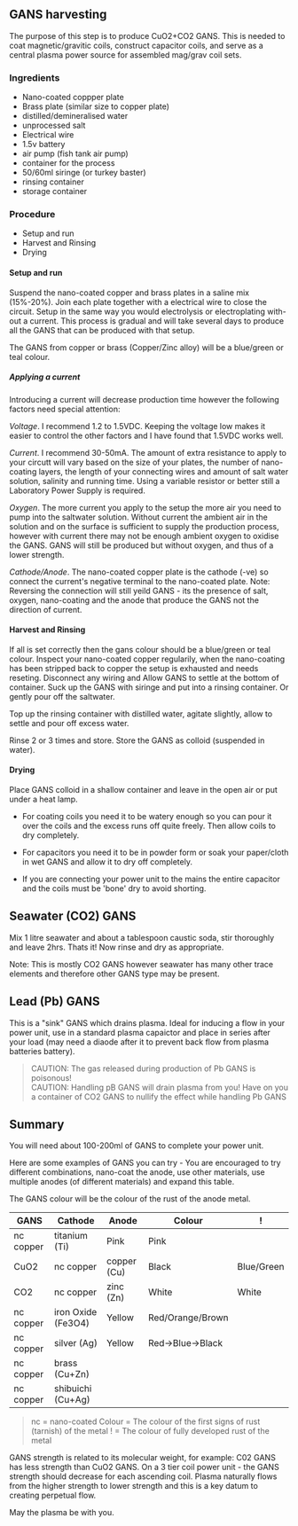 ## GANS harvesting

The purpose of this step is to produce CuO2+CO2 GANS.  This is needed to coat magnetic/gravitic coils, construct capacitor coils, and serve as a central plasma power source for assembled mag/grav coil sets.

### Ingredients
* Nano-coated coppper plate
* Brass plate (similar size to copper plate)
* distilled/demineralised water
* unprocessed salt
* Electrical wire
* 1.5v battery
* air pump (fish tank air pump)
* container for the process  
* 50/60ml siringe (or turkey baster)
* rinsing container
* storage container

### Procedure
* Setup and run
* Harvest and Rinsing
* Drying

#### Setup and run
Suspend the nano-coated copper and brass plates in a saline mix (15%-20%). Join each plate together with a electrical wire to close the circuit.  Setup in the same way you would electrolysis or electroplating with-out a current. This process is gradual and will take several days to produce all the GANS that can be produced with that setup.

The GANS from copper or brass (Copper/Zinc alloy) will be a blue/green or teal colour. 

##### Applying a current

Introducing a current will decrease production time however the following factors need special attention: 

_Voltage_. I recommend 1.2 to 1.5VDC.  Keeping the voltage low makes it easier to control the other factors and I have found that 1.5VDC works well.

_Current_. I recommend 30-50mA.  The amount of extra resistance to apply to your circutt will vary based on the size of your plates, the number of nano-coating layers, the length of your connecting wires and amount of salt water solution, salinity and running time.  Using a variable resistor or better still a Laboratory Power Supply is required.

_Oxygen_. The more current you apply to the setup the more air you need to pump into the saltwater solution.  Without current the ambient air in the solution and on the surface is sufficient to supply the production process, however with current there may not be enough ambient oxygen to oxidise the GANS.  GANS will still be produced but without oxygen, and thus of a lower strength.

_Cathode/Anode_. The nano-coated copper plate is the cathode (-ve) so connect the current's negative terminal to the nano-coated plate.   Note: Reversing the connection will still yeild GANS - its the presence of salt, oxygen, nano-coating and the anode that produce the GANS not the direction of current.

#### Harvest and Rinsing
If all is set correctly then the gans colour should be a blue/green or teal colour.  Inspect your nano-coated copper regularily, when the nano-coating has been stripped back to copper the setup is exhausted and needs reseting.    Disconnect any wiring and Allow GANS to settle at the bottom of container.  Suck up the GANS with siringe and put into a rinsing container.  Or gently pour off the saltwater.

Top up the rinsing container with distilled water, agitate slightly, allow to settle and pour off excess water.

Rinse 2 or 3 times and store.  Store the GANS as colloid (suspended in water). 

#### Drying

Place GANS colloid in a shallow container and leave in the open air or put under a heat lamp.  

- For coating coils you need it to be watery enough so you can pour it over the coils and the excess runs off quite freely.  Then allow coils to dry completely.

- For capacitors you need it to be in powder form or soak your paper/cloth in wet GANS and allow it to dry off completely.

- If you are connecting your power unit to the mains the entire capacitor and the coils must be 'bone' dry to avoid shorting.

## Seawater (CO2) GANS

Mix 1 litre seawater and about a tablespoon caustic soda, stir thoroughly and leave 2hrs. Thats it! Now rinse and dry as appropriate.

Note: This is mostly CO2 GANS however seawater has many other trace elements and therefore other GANS type may be present.

## Lead (Pb) GANS

This is a "sink" GANS which drains plasma.  Ideal for inducing a flow in your power unit, use in a standard plasma capaictor and place in series after your load (may need a diaode after it to prevent back flow from plasma batteries battery).

> CAUTION: The gas released during production of Pb GANS is poisonous!  
> CAUTION: Handling pB GANS will drain plasma from you!  Have on you a container of CO2 GANS to nullify the effect while handling Pb GANS  

## Summary

You will need about 100-200ml of GANS to complete your power unit. 

Here are some examples of GANS you can try - You are encouraged to try different combinations, nano-coat the anode, use other materials, use multiple anodes (of different materials) and expand this table.

The GANS colour will be the colour of the rust of the anode metal. 

GANS | Cathode | Anode | Colour | !
----- | ------- | ------ | ----- | ---
 | nc copper | titanium (Ti) | Pink | Pink
CuO2 | nc copper | copper (Cu) | Black | Blue/Green
CO2 | nc copper | zinc (Zn) | White | White
 | nc copper | iron Oxide (Fe3O4) | Yellow | Red/Orange/Brown
 | nc copper | silver (Ag) | Yellow | Red->Blue->Black
 | nc copper | brass (Cu+Zn) | |
 | nc copper | shibuichi (Cu+Ag) | |

> nc = nano-coated
> Colour = The colour of the first signs of rust (tarnish) of the metal
> ! = The colour of fully developed rust of the metal

GANS strength is related to its molecular weight, for example: C02 GANS has less strength than CuO2 GANS. On a 3 tier coil power unit - the GANS strength should decrease for each ascending coil.  Plasma naturally flows from the higher strength to lower strength and this is a key datum to creating perpetual flow.  

May the plasma be with you.

